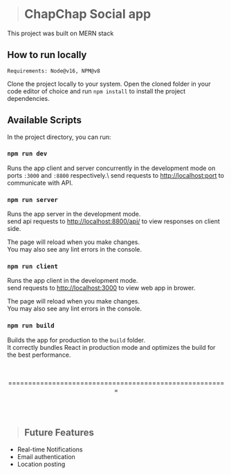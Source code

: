 > # ChapChap Social app

This project was built on MERN stack

## How to run locally

`Requirements: Node@v16, NPM@v8`

Clone the project locally to your system. Open the cloned folder in your code editor of choice and run `npm install` to install the project dependencies.

## Available Scripts

In the project directory, you can run:

### `npm run dev`

Runs the app client and server concurrently in the development mode on ports `:3000` and `:8800` respectively.\ 
send requests to [http://localhost:port](http://localhost:port) to communicate with API.

### `npm run server`

Runs the app server in the development mode.\
send api requests to [http://localhost:8800/api/](http://localhost:8800/api) to view responses on client side.

The page will reload when you make changes.\
You may also see any lint errors in the console.

### `npm run client`

Runs the app client in the development mode.\
send requests to [http://localhost:3000](http://localhost:3000) to view web app in brower.

The page will reload when you make changes.\
You may also see any lint errors in the console.

### `npm run build`

Builds the app for production to the `build` folder.\
It correctly bundles React in production mode and optimizes the build for the best performance.
<br>
<br>
<br>
<p style="text-align: center">=======================================================</p>
<br>
<br>

> ## Future Features

- Real-time Notifications
- Email authentication
- Location posting
